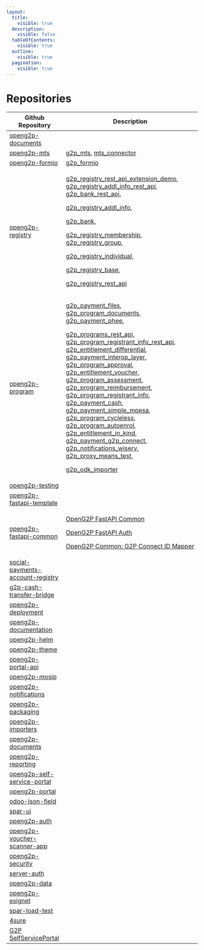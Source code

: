```yaml
---
layout:
  title:
    visible: true
  description:
    visible: false
  tableOfContents:
    visible: true
  outline:
    visible: true
  pagination:
    visible: true
---
```


# Repositories



| Github Repository                                                                               | Description                                                                                                                                                                                                                                                                                                                                                                                                                                                                                                                                                                                                                                                                                                                                                                                                                                                                                                                                                                                                                                                                                                                                                                                                                                                                                                                                                                                                                                                                                                                                                                                                                                                                                                                                                                                                                                                                                                                                                                                   |
| ----------------------------------------------------------------------------------------------- | --------------------------------------------------------------------------------------------------------------------------------------------------------------------------------------------------------------------------------------------------------------------------------------------------------------------------------------------------------------------------------------------------------------------------------------------------------------------------------------------------------------------------------------------------------------------------------------------------------------------------------------------------------------------------------------------------------------------------------------------------------------------------------------------------------------------------------------------------------------------------------------------------------------------------------------------------------------------------------------------------------------------------------------------------------------------------------------------------------------------------------------------------------------------------------------------------------------------------------------------------------------------------------------------------------------------------------------------------------------------------------------------------------------------------------------------------------------------------------------------------------------------------------------------------------------------------------------------------------------------------------------------------------------------------------------------------------------------------------------------------------------------------------------------------------------------------------------------------------------------------------------------------------------------------------------------------------------------------------------------- |
| [openg2p-documents](https://github.com/OpenG2P/openg2p-documents)                               |                                                                                                                                                                                                                                                                                                                                                                                                                                                                                                                                                                                                                                                                                                                                                                                                                                                                                                                                                                                                                                                                                                                                                                                                                                                                                                                                                                                                                                                                                                                                                                                                                                                                                                                                                                                                                                                                                                                                                                                               |
| [openg2p-mts](https://github.com/OpenG2P/openg2p-mts)                                           | [g2p\_mts](../odoo-modules/openg2p-registry-mts-connector.md), [mts\_connector](../odoo-modules/mts-connector.md)                                                                                                                                                                                                                                                                                                                                                                                                                                                                                                                                                                                                                                                                                                                                                                                                                                                                                                                                                                                                                                                                                                                                                                                                                                                                                                                                                                                                                                                                                                                                                                                                                                                                                                                                                                                                                                                                             |
| [openg2p-formio](https://github.com/OpenG2P/openg2p-formio)                                     | [g2p\_formio](openg2p-formio/g2p-formio.md)                                                                                                                                                                                                                                                                                                                                                                                                                                                                                                                                                                                                                                                                                                                                                                                                                                                                                                                                                                                                                                                                                                                                                                                                                                                                                                                                                                                                                                                                                                                                                                                                                                                                                                                                                                                                                                                                                                                                                   |
| [openg2p-registry](https://github.com/OpenG2P/openg2p-registry)                                 | <p><a href="openg2p-registry/g2p-registry-rest-api-extension-demo.md">g2p_registry_rest_api_extension_demo</a>, <a href="openg2p-registry/g2p-registry-additional-info-rest-api.md">g2p_registry_addl_info_rest_api</a>, <a href="openg2p-registry/g2p-registry-rest-api.md">g2p_bank_rest_api</a>,</p><p><a href="openg2p-registry/g2p-registry-additional-info.md">g2p_registry_addl_info</a>,</p><p><a href="openg2p-registry/g2p-registry-bank-details.md">g2p_bank</a>,</p><p><a href="openg2p-registry/g2p-registry-membership.md">g2p_registry_membership</a>, <a href="openg2p-registry/g2p-registry-group.md">g2p_registry_group</a>,  </p><p><a href="openg2p-registry/openg2p-module-doc-template-1.md">g2p_registry_individual</a>, </p><p><a href="openg2p-registry/openg2p-module-doc-template.md">g2p_registry_base</a>,</p><p><a href="openg2p-registry/g2p-registry-rest-api.md">g2p_registry_rest_api</a></p>                                                                                                                                                                                                                                                                                                                                                                                                                                                                                                                                                                                                                                                                                                                                                                                                                                                                                                                                                                                                                                                               |
| [openg2p-program](https://github.com/OpenG2P/openg2p-program)                                   | <p><a href="openg2p-program/openg2p-program-payments-in-files.md">g2p_payment_files</a>, <a href="openg2p-program/openg2p-program-documents.md">g2p_program_documents</a>, <a href="openg2p-program/openg2p-program-payment-payment-hub-ee.md">g2p_payment_phee</a>,</p><p><a href="openg2p-program/g2p-programs-rest-api.md">g2p_programs_rest_api</a>, <a href="openg2p-program/g2p-program-program-registrant-info-rest-api.md">g2p_program_registrant_info_rest_api</a>, <a href="openg2p-program/openg2p-entitlement-differential.md">g2p_entitlement_differential</a>, <a href="openg2p-program/g2p-program-payment-manager-payment-interoperability-layer.md">g2p_payment_interop_layer</a>, <a href="openg2p-program/g2p-program-approval.md">g2p_program_approval</a>, <a href="openg2p-program/openg2p-entitlement-voucher.md">g2p_entitlement_voucher</a>, <a href="openg2p-program/openg2p-program-assessment.md">g2p_program_assessment</a>, <a href="openg2p-program/openg2p-program-reimbursement.md">g2p_program_reimbursement</a>, <a href="openg2p-program/openg2p-program-registrant-info.md">g2p_program_registrant_info</a>, <a href="openg2p-program/openg2p-program-payment-cash.md">g2p_payment_cash</a>, <a href="openg2p-program/openg2p-program-payment-simple-mpesa-payment-manager.md">g2p_payment_simple_mpesa</a>, <a href="openg2p-program/openg2p-programs-cycleless.md">g2p_program_cycleless</a>, <a href="openg2p-program/openg2p-programs-autoenrol.md">g2p_program_autoenrol</a>, <a href="openg2p-program/g2p-entitlement-in-kind.md">g2p_entitlement_in_kind</a>, <a href="openg2p-program/openg2p-program-payment-g2p-connect-payment-manager.md">g2p_payment_g2p_connect</a>, <a href="openg2p-program/g2p-notifications-wiserv-sms-service-provider.md">g2p_notifications_wiserv</a>, <a href="openg2p-program/g2p-proxy-means-test.md">g2p_proxy_means_test</a>,  </p><p><a href="openg2p-importers/g2p-odk-importer.md">g2p_odk_importer</a></p> |
| [openg2p-testing](https://github.com/OpenG2P/openg2p-testing)                                   |                                                                                                                                                                                                                                                                                                                                                                                                                                                                                                                                                                                                                                                                                                                                                                                                                                                                                                                                                                                                                                                                                                                                                                                                                                                                                                                                                                                                                                                                                                                                                                                                                                                                                                                                                                                                                                                                                                                                                                                               |
| [openg2p-fastapi-template](https://github.com/OpenG2P/openg2p-fastapi-template)                 |                                                                                                                                                                                                                                                                                                                                                                                                                                                                                                                                                                                                                                                                                                                                                                                                                                                                                                                                                                                                                                                                                                                                                                                                                                                                                                                                                                                                                                                                                                                                                                                                                                                                                                                                                                                                                                                                                                                                                                                               |
| [openg2p-fastapi-common](https://github.com/OpenG2P/openg2p-fastapi-common)                     | <p><a href="openg2p-fastapi-common/openg2p-fastapi-common.md">OpenG2P FastAPI Common </a></p><p><a href="openg2p-fastapi-common/openg2p-fastapi-auth.md">OpenG2P FastAPI Auth</a> </p><p><a href="openg2p-fastapi-common/openg2p-common-g2p-connect-id-mapper.md">OpenG2P Common: G2P Connect ID Mapper</a></p>                                                                                                                                                                                                                                                                                                                                                                                                                                                                                                                                                                                                                                                                                                                                                                                                                                                                                                                                                                                                                                                                                                                                                                                                                                                                                                                                                                                                                                                                                                                                                                                                                                                                               |
| [social-payments-account-registry](https://github.com/OpenG2P/social-payments-account-registry) |                                                                                                                                                                                                                                                                                                                                                                                                                                                                                                                                                                                                                                                                                                                                                                                                                                                                                                                                                                                                                                                                                                                                                                                                                                                                                                                                                                                                                                                                                                                                                                                                                                                                                                                                                                                                                                                                                                                                                                                               |
| [g2p-cash-transfer-bridge](https://github.com/OpenG2P/g2p-cash-transfer-bridge)                 |                                                                                                                                                                                                                                                                                                                                                                                                                                                                                                                                                                                                                                                                                                                                                                                                                                                                                                                                                                                                                                                                                                                                                                                                                                                                                                                                                                                                                                                                                                                                                                                                                                                                                                                                                                                                                                                                                                                                                                                               |
| [openg2p-deployment](https://github.com/OpenG2P/openg2p-deployment)                             |                                                                                                                                                                                                                                                                                                                                                                                                                                                                                                                                                                                                                                                                                                                                                                                                                                                                                                                                                                                                                                                                                                                                                                                                                                                                                                                                                                                                                                                                                                                                                                                                                                                                                                                                                                                                                                                                                                                                                                                               |
| [openg2p-documentation](https://github.com/OpenG2P/openg2p-documentation)                       |                                                                                                                                                                                                                                                                                                                                                                                                                                                                                                                                                                                                                                                                                                                                                                                                                                                                                                                                                                                                                                                                                                                                                                                                                                                                                                                                                                                                                                                                                                                                                                                                                                                                                                                                                                                                                                                                                                                                                                                               |
| [openg2p-helm](https://github.com/OpenG2P/openg2p-helm)                                         |                                                                                                                                                                                                                                                                                                                                                                                                                                                                                                                                                                                                                                                                                                                                                                                                                                                                                                                                                                                                                                                                                                                                                                                                                                                                                                                                                                                                                                                                                                                                                                                                                                                                                                                                                                                                                                                                                                                                                                                               |
| [openg2p-theme](https://github.com/OpenG2P/openg2p-theme)                                       |                                                                                                                                                                                                                                                                                                                                                                                                                                                                                                                                                                                                                                                                                                                                                                                                                                                                                                                                                                                                                                                                                                                                                                                                                                                                                                                                                                                                                                                                                                                                                                                                                                                                                                                                                                                                                                                                                                                                                                                               |
| [openg2p-portal-api](https://github.com/OpenG2P/openg2p-portal-api)                             |                                                                                                                                                                                                                                                                                                                                                                                                                                                                                                                                                                                                                                                                                                                                                                                                                                                                                                                                                                                                                                                                                                                                                                                                                                                                                                                                                                                                                                                                                                                                                                                                                                                                                                                                                                                                                                                                                                                                                                                               |
| [openg2p-mosip](https://github.com/OpenG2P/openg2p-mosip)                                       |                                                                                                                                                                                                                                                                                                                                                                                                                                                                                                                                                                                                                                                                                                                                                                                                                                                                                                                                                                                                                                                                                                                                                                                                                                                                                                                                                                                                                                                                                                                                                                                                                                                                                                                                                                                                                                                                                                                                                                                               |
| [openg2p-notifications](https://github.com/OpenG2P/openg2p-notifications)                       |                                                                                                                                                                                                                                                                                                                                                                                                                                                                                                                                                                                                                                                                                                                                                                                                                                                                                                                                                                                                                                                                                                                                                                                                                                                                                                                                                                                                                                                                                                                                                                                                                                                                                                                                                                                                                                                                                                                                                                                               |
| [openg2p-packaging](https://github.com/OpenG2P/openg2p-packaging)                               |                                                                                                                                                                                                                                                                                                                                                                                                                                                                                                                                                                                                                                                                                                                                                                                                                                                                                                                                                                                                                                                                                                                                                                                                                                                                                                                                                                                                                                                                                                                                                                                                                                                                                                                                                                                                                                                                                                                                                                                               |
| [openg2p-importers](https://github.com/OpenG2P/openg2p-importers)                               |                                                                                                                                                                                                                                                                                                                                                                                                                                                                                                                                                                                                                                                                                                                                                                                                                                                                                                                                                                                                                                                                                                                                                                                                                                                                                                                                                                                                                                                                                                                                                                                                                                                                                                                                                                                                                                                                                                                                                                                               |
| [openg2p-documents](https://github.com/OpenG2P/openg2p-documents)                               |                                                                                                                                                                                                                                                                                                                                                                                                                                                                                                                                                                                                                                                                                                                                                                                                                                                                                                                                                                                                                                                                                                                                                                                                                                                                                                                                                                                                                                                                                                                                                                                                                                                                                                                                                                                                                                                                                                                                                                                               |
| [openg2p-reporting](https://github.com/OpenG2P/openg2p-reporting)                               |                                                                                                                                                                                                                                                                                                                                                                                                                                                                                                                                                                                                                                                                                                                                                                                                                                                                                                                                                                                                                                                                                                                                                                                                                                                                                                                                                                                                                                                                                                                                                                                                                                                                                                                                                                                                                                                                                                                                                                                               |
| [openg2p-self-service-portal](https://github.com/OpenG2P/openg2p-self-service-portal)           |                                                                                                                                                                                                                                                                                                                                                                                                                                                                                                                                                                                                                                                                                                                                                                                                                                                                                                                                                                                                                                                                                                                                                                                                                                                                                                                                                                                                                                                                                                                                                                                                                                                                                                                                                                                                                                                                                                                                                                                               |
| [openg2p-portal](https://github.com/OpenG2P/openg2p-portal)                                     |                                                                                                                                                                                                                                                                                                                                                                                                                                                                                                                                                                                                                                                                                                                                                                                                                                                                                                                                                                                                                                                                                                                                                                                                                                                                                                                                                                                                                                                                                                                                                                                                                                                                                                                                                                                                                                                                                                                                                                                               |
| [odoo-json-field](https://github.com/OpenG2P/odoo-json-field)                                   |                                                                                                                                                                                                                                                                                                                                                                                                                                                                                                                                                                                                                                                                                                                                                                                                                                                                                                                                                                                                                                                                                                                                                                                                                                                                                                                                                                                                                                                                                                                                                                                                                                                                                                                                                                                                                                                                                                                                                                                               |
| [spar-ui](https://github.com/OpenG2P/spar-ui)                                                   |                                                                                                                                                                                                                                                                                                                                                                                                                                                                                                                                                                                                                                                                                                                                                                                                                                                                                                                                                                                                                                                                                                                                                                                                                                                                                                                                                                                                                                                                                                                                                                                                                                                                                                                                                                                                                                                                                                                                                                                               |
| [openg2p-auth](https://github.com/OpenG2P/openg2p-auth)                                         |                                                                                                                                                                                                                                                                                                                                                                                                                                                                                                                                                                                                                                                                                                                                                                                                                                                                                                                                                                                                                                                                                                                                                                                                                                                                                                                                                                                                                                                                                                                                                                                                                                                                                                                                                                                                                                                                                                                                                                                               |
| [openg2p-voucher-scanner-app](https://github.com/OpenG2P/openg2p-voucher-scanner-app)           |                                                                                                                                                                                                                                                                                                                                                                                                                                                                                                                                                                                                                                                                                                                                                                                                                                                                                                                                                                                                                                                                                                                                                                                                                                                                                                                                                                                                                                                                                                                                                                                                                                                                                                                                                                                                                                                                                                                                                                                               |
| [openg2p-security](https://github.com/OpenG2P/openg2p-security)                                 |                                                                                                                                                                                                                                                                                                                                                                                                                                                                                                                                                                                                                                                                                                                                                                                                                                                                                                                                                                                                                                                                                                                                                                                                                                                                                                                                                                                                                                                                                                                                                                                                                                                                                                                                                                                                                                                                                                                                                                                               |
| [server-auth](https://github.com/OpenG2P/server-auth)                                           |                                                                                                                                                                                                                                                                                                                                                                                                                                                                                                                                                                                                                                                                                                                                                                                                                                                                                                                                                                                                                                                                                                                                                                                                                                                                                                                                                                                                                                                                                                                                                                                                                                                                                                                                                                                                                                                                                                                                                                                               |
| [openg2p-data](https://github.com/OpenG2P/openg2p-data)                                         |                                                                                                                                                                                                                                                                                                                                                                                                                                                                                                                                                                                                                                                                                                                                                                                                                                                                                                                                                                                                                                                                                                                                                                                                                                                                                                                                                                                                                                                                                                                                                                                                                                                                                                                                                                                                                                                                                                                                                                                               |
| [openg2p-esignet](https://github.com/OpenG2P/openg2p-esignet)                                   |                                                                                                                                                                                                                                                                                                                                                                                                                                                                                                                                                                                                                                                                                                                                                                                                                                                                                                                                                                                                                                                                                                                                                                                                                                                                                                                                                                                                                                                                                                                                                                                                                                                                                                                                                                                                                                                                                                                                                                                               |
| [spar-load-test](https://github.com/OpenG2P/spar-load-test)                                     |                                                                                                                                                                                                                                                                                                                                                                                                                                                                                                                                                                                                                                                                                                                                                                                                                                                                                                                                                                                                                                                                                                                                                                                                                                                                                                                                                                                                                                                                                                                                                                                                                                                                                                                                                                                                                                                                                                                                                                                               |
| [4sure](https://github.com/OpenG2P/4sure)                                                       |                                                                                                                                                                                                                                                                                                                                                                                                                                                                                                                                                                                                                                                                                                                                                                                                                                                                                                                                                                                                                                                                                                                                                                                                                                                                                                                                                                                                                                                                                                                                                                                                                                                                                                                                                                                                                                                                                                                                                                                               |
| [G2P SelfServicePortal](../../../)                                                              |                                                                                                                                                                                                                                                                                                                                                                                                                                                                                                                                                                                                                                                                                                                                                                                                                                                                                                                                                                                                                                                                                                                                                                                                                                                                                                                                                                                                                                                                                                                                                                                                                                                                                                                                                                                                                                                                                                                                                                                               |


